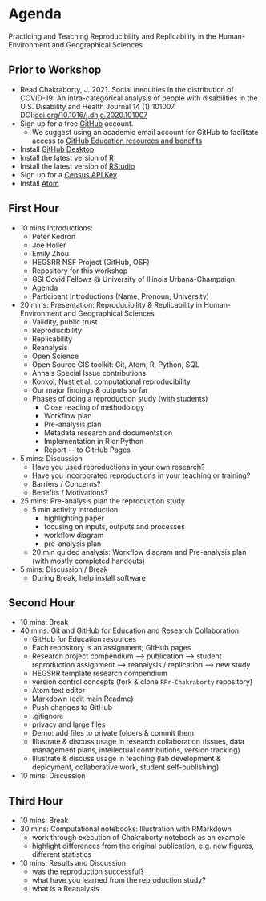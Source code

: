 # Agenda

Practicing and Teaching Reproducibility and Replicability in the Human-Environment and Geographical Sciences

## Prior to Workshop

- Read Chakraborty, J. 2021. Social inequities in the distribution of COVID-19: An intra-categorical analysis of people with disabilities in the U.S. Disability and Health Journal 14 (1):101007. DOI:[doi.org/10.1016/j.dhjo.2020.101007](https://doi.org/10.1016/j.dhjo.2020.101007)
- Sign up for a free [GitHub](https://github.com/) account.
  - We suggest using an academic email account for GitHub to facilitate access to [GitHub Education resources and benefits](https://education.github.com/teachers)
- Install [GitHub Desktop](https://desktop.github.com/)
- Install the latest version of [R](https://cran.rstudio.com/)
- Install the latest version of [RStudio](https://www.rstudio.com/products/rstudio/download/#download)
- Sign up for a [Census API Key](https://api.census.gov/data/key_signup.html)
- Install [Atom](https://atom.io/)

## First Hour

- 10 mins Introductions:
  - Peter Kedron
  - Joe Holler
  - Emily Zhou
  - HEGSRR NSF Project (GitHub, OSF)
  - Repository for this workshop
  - GSI Covid Fellows @ University of Illinois Urbana-Champaign
  - Agenda
  - Participant Introductions (Name, Pronoun, University)
- 20 mins: Presentation: Reproducibility & Replicability in Human-Environment and Geographical Sciences
  - Validity, public trust
  - Reproducibility
  - Replicability
  - Reanalysis
  - Open Science
  - Open Source GIS toolkit: Git, Atom, R, Python, SQL  
  - Annals Special Issue contributions
  - Konkol, Nust et al. computational reproducibility
  - Our major findings & outputs so far
  - Phases of doing a reproduction study (with students)
    - Close reading of methodology
    - Workflow plan
    - Pre-analysis plan
    - Metadata research and documentation
    - Implementation in R or Python
    - Report -- to GitHub Pages
- 5 mins: Discussion
  - Have you used reproductions in your own research?
  - Have you incorporated reproductions in your teaching or training?
  - Barriers / Concerns?
  - Benefits / Motivations?
- 25 mins: Pre-analysis plan the reproduction study
  - 5 min activity introduction
    - highlighting paper
    - focusing on inputs, outputs and processes
    - workflow diagram
    - pre-analysis plan
  - 20 min guided analysis: Workflow diagram and Pre-analysis plan (with mostly completed handouts)
- 5 mins: Discussion / Break
  - During Break, help install software

## Second Hour

- 10 mins: Break
- 40 mins: Git and GitHub for Education and Research Collaboration
  - GitHub for Education resources
  - Each repository is an assignment; GitHub pages
  - Research project compendium --> publication --> student reproduction assignment --> reanalysis / replication --> new study
  - HEGSRR template research compendium
  - version control concepts (fork & clone `RPr-Chakraborty` repository)
  - Atom text editor
  - Markdown (edit main Readme)
  - Push changes to GitHub
  - .gitignore
  - privacy and large files
  - Demo: add files to private folders & commit them
  - Illustrate & discuss usage in research collaboration (issues, data management plans, intellectual contributions, version tracking)
  - Illustrate & discuss usage in teaching (lab development & deployment, collaborative work, student self-publishing)
- 10 mins: Discussion

## Third Hour

- 10 mins: Break
- 30 mins: Computational notebooks: Illustration with RMarkdown
  - work through execution of Chakraborty notebook as an example
  - highlight differences from the original publication, e.g. new figures, different statistics
- 10 mins: Results and Discussion
  - was the reproduction successful?
  - what have you learned from the reproduction study?
  - what is a Reanalysis
